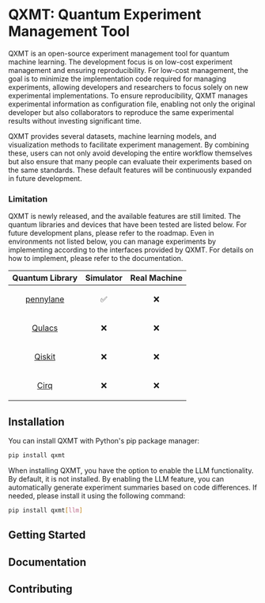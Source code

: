 # QXMT: Quantum Experiment Management Tool
QXMT is an open-source experiment management tool for quantum machine learning. The development focus is on low-cost experiment management and ensuring reproducibility. For low-cost management, the goal is to minimize the implementation code required for managing experiments, allowing developers and researchers to focus solely on new experimental implementations. To ensure reproducibility, QXMT manages experimental information as configuration file, enabling not only the original developer but also collaborators to reproduce the same experimental results without investing significant time.

QXMT provides several datasets, machine learning models, and visualization methods to facilitate experiment management. By combining these, users can not only avoid developing the entire workflow themselves but also ensure that many people can evaluate their experiments based on the same standards. These default features will be continuously expanded in future development.

### Limitation
QXMT is newly released, and the available features are still limited. The quantum libraries and devices that have been tested are listed below. For future development plans, please refer to the roadmap. Even in environments not listed below, you can manage experiments by implementing according to the interfaces provided by QXMT. For details on how to implement, please refer to the documentation.


| Quantum Library              | Simulator | Real Machine |
|---------------------|-----------|--------------|
|<p align="center">[pennylane](https://github.com/PennyLaneAI/pennylane)</p>|<p align="center">✅</p>|<p align="center">❌</p>|
|<p align="center">[Qulacs](https://github.com/qulacs/qulacs)</p>           |<p align="center">❌</p>|<p align="center">❌</p>|
|<p align="center">[Qiskit](https://github.com/Qiskit/qiskit)</p>           |<p align="center">❌</p>|<p align="center">❌</p>|
|<p align="center">[Cirq](https://github.com/quantumlib/Cirq)</p>           |<p align="center">❌</p>|<p align="center">❌</p>|


## Installation
<!--
QXMT is tested and supported on 64-bit systems with:
- Python 3.11
- macOS 14.6.1 or later
-->

You can install QXMT with Python's pip package manager:
```bash
pip install qxmt
```

When installing QXMT, you have the option to enable the LLM functionality. By default, it is not installed. By enabling the LLM feature, you can automatically generate experiment summaries based on code differences. If needed, please install it using the following command:
```bash
pip install qxmt[llm]
```


## Getting Started

## Documentation

## Contributing
